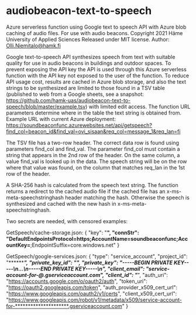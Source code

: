 # audiobeacon-text-to-speech
Azure serverless function using Google text to speech API with Azure blob caching of audio files. For use with audio beacons.
Copyright 2021 Häme University of Applied Sciences
Released under MIT license.
Author: Olli.Niemitalo@hamk.fi

Google text-to-speech API synthesizes speech from text with suitable quality for use in audio beacons in buildings and outdoor spaces.
To prevent exposing the API key the API is used through this Azure serverless function with the API key not exposed to the user of the function.
To reduce API usage cost, results are cached in Azure blob storage, and also the text strings to be synthesized are limited to those found in a TSV table (published to web from a Google sheets, see a snapshot: https://github.com/hamk-uas/audiobeacon-text-to-speech/blob/master/example.tsv) with limited edit access.
The function URL parameters determine where in the table the text string is obtained from.
Example URL with current Azure deployment: https://soundbeaconfunc.azurewebsites.net/api/getspeech?find_col=beacon_id&find_val=ovi_sisaan&req_col=message_1&req_lan=fi

The TSV file has a two-row header.
The correct data row is found using parameters find_col and find_val.
The parameter find_col must contain a string that appears in the 2nd row of the header.
On the same column, a value find_val is looked up in the data. The speech string will be on the row where that value was found, on the column that matches req_lan in the 1st row of the header.

A SHA-256 hash is calculated from the speech text string. The function returns a redirect to the cached audio file if the cached file has an x-ms-meta-speechstringhash header matching the hash.
Otherwise the speech is synthesized and cached with the new hash in x-ms-meta-speechstringhash.

Two secrets are needed, with censored examples:

GetSpeech/cache-storage.json:
{
    "key": "****************************************************************************************",
    "connStr": "DefaultEndpointsProtocol=https;AccountName=soundbeaconfunc;AccountKey=****************************************************************************************;EndpointSuffix=core.windows.net"
}

GetSpeech/google-services.json:
{
  "type": "service_account",
  "project_id": "***********",
  "private_key_id": "****************************************",
  "private_key": "-----BEGIN PRIVATE KEY-----\n***...***\n-----END PRIVATE KEY-----\n",
  "client_email": "service-account-for-***@***************.gserviceaccount.com",
  "client_id": "*********************",
  "auth_uri": "https://accounts.google.com/o/oauth2/auth",
  "token_uri": "https://oauth2.googleapis.com/token",
  "auth_provider_x509_cert_url": "https://www.googleapis.com/oauth2/v1/certs",
  "client_x509_cert_url": "https://www.googleapis.com/robot/v1/metadata/x509/service-account-for-*********************.gserviceaccount.com"
}
